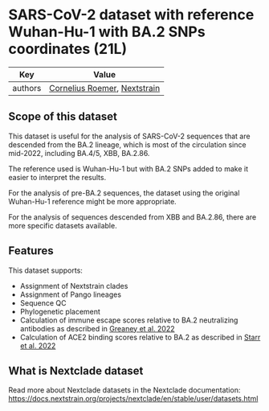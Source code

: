 # SARS-CoV-2 dataset with reference Wuhan-Hu-1 with BA.2 SNPs coordinates (21L)

| Key          | Value                                                                          |
| ------------ | ------------------------------------------------------------------------------ |
| authors      | [Cornelius Roemer](https://neherlab.org), [Nextstrain](https://nextstrain.org) |

## Scope of this dataset

This dataset is useful for the analysis of SARS-CoV-2 sequences that are descended from the BA.2 lineage, which is most of the circulation since mid-2022, including BA.4/5, XBB, BA.2.86.

The reference used is Wuhan-Hu-1 but with BA.2 SNPs added to make it easier to interpret the results.

For the analysis of pre-BA.2 sequences, the dataset using the original Wuhan-Hu-1 reference might be more appropriate.

For the analysis of sequences descended from XBB and BA.2.86, there are more specific datasets available.

## Features

This dataset supports:

- Assignment of Nextstrain clades
- Assignment of Pango lineages
- Sequence QC
- Phylogenetic placement
- Calculation of immune escape scores relative to BA.2 neutralizing antibodies as described in [Greaney et al. 2022](https://doi.org/10.1093/ve/veac021)
- Calculation of ACE2 binding scores relative to BA.2 as described in [Starr et al. 2022](https://doi.org/10.1371/journal.ppat.1010951)

## What is Nextclade dataset

Read more about Nextclade datasets in the Nextclade documentation: https://docs.nextstrain.org/projects/nextclade/en/stable/user/datasets.html
